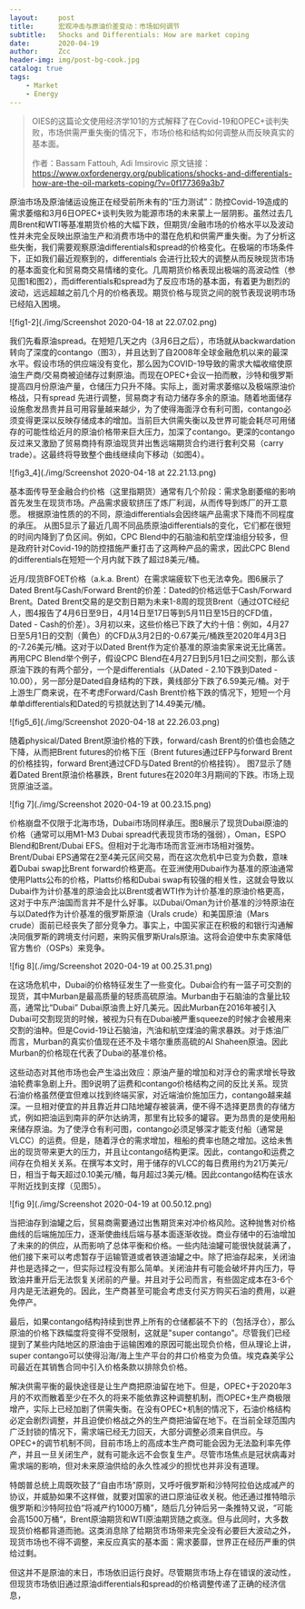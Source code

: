 ```yaml
---
layout:     post
title:      宏观冲击与原油价差变动：市场如何调节
subtitle:   Shocks and Differentials: How are market coping
date:       2020-04-19
author:     Zcc
header-img: img/post-bg-cook.jpg
catalog: true
tags:
    - Market
    - Energy
---
```



> OIES的这篇论文使用经济学101的方式解释了在Covid-19和OPEC+谈判失败，市场供需严重失衡的情况下，市场价格和结构如何调整从而反映真实的基本面。
>
> 作者：Bassam Fattouh, Adi Imsirovic	原文链接：https://www.oxfordenergy.org/publications/shocks-and-differentials-how-are-the-oil-markets-coping/?v=0f177369a3b7

原油市场及原油储运设施正在经受前所未有的“压力测试”：防控Covid-19造成的需求萎缩和3月6日OPEC+谈判失败为能源市场的未来蒙上一层阴影。虽然过去几周Brent和WTI等基准期货价格的大幅下跌，但期货/金融市场的价格水平以及波动性并未完全反映出原油生产和消费市场中的潜在危机和供需严重失衡。为了分析这些失衡，我们需要观察原油differentials和spread的价格变化。在极端的市场条件下，正如我们最近观察到的，differentials 会进行比较大的调整从而反映现货市场的基本面变化和贸易商交易情绪的变化。几周期货价格表现出极端的高波动性（参见图1和图2），而differentials和spread为了反应市场的基本面，有着更为剧烈的波动，远远超越之前几个月的价格表现。期货价格与现货之间的脱节表现说明市场已经陷入困境。

![fig1-2](./img/Screenshot 2020-04-18 at 22.07.02.png)

我们先看原油spread。在短短几天之内（3月6日之后），市场就从backwardation转向了深度的contango（图3），并且达到了自2008年全球金融危机以来的最深水平。假设市场的供应端没有变化，那么因为COVID-19导致的需求大幅收缩使原油生产商/交易商被迫储存过剩原油。而现在OPEC+会议一拍而散，沙特和俄罗斯提高四月份原油产量，仓储压力只升不降。实际上，面对需求萎缩以及极端原油价格战，只有spread 先进行调整，贸易商才有动力储存多余的原油。随着地面储存设施愈发昂贵并且可用容量越来越少，为了使得海面浮仓有利可图，contango必须变得更深以反映存储成本的增加。当前巨大供需失衡以及世界可能会耗尽可用储存的可能性给近月的原油价格带来巨大压力，加深了contango。更深的contango反过来又激励了贸易商持有原油现货并出售远端期货合约进行套利交易（carry trade）。这最终将导致整个曲线继续向下移动（如图4）。

![fig3_4](./img/Screenshot 2020-04-18 at 22.21.13.png)

基本面传导至金融合约价格（这里指期货）通常有几个阶段：需求急剧萎缩的影响首先发生在现货市场。产品需求疲软挤压了炼厂利润，从而传导到炼厂的开工意愿。 根据原油性质的的不同，原油differentials会因终端产品需求下降而不同程度的承压。 从图5显示了最近几周不同品质原油differentials的变化，它们都在很短的时间内降到了负区间。例如，CPC Blend中的石脑油和航空煤油组分较多，但是政府针对Covid-19的防控措施严重打击了这两种产品的需求，因此CPC Blend的differentials在短短一个月内就下跌了超过8美元/桶。

近月/现货BFOET价格（a.k.a. Brent）在需求端疲软下也无法幸免。图6展示了Dated Brent与Cash/Forward Brent的价差：Dated的价格远低于Cash/Forward Brent。Dated Brent交易的是交割日期为未来1-8周的现货Brent（通过OTC经纪人，图4报告了4月6日至9日，4月14日至17日等到5月11日至15日的CFD值，Dated - Cash的价差）。3月初以来，这些价格已下跌了大约十倍：例如，4月27日至5月1日的交割（黄色）的CFD从3月2日的-0.67美元/桶跌至2020年4月3日的-7.26美元/桶。这对于以Dated Brent作为定价基准的原油卖家来说无比痛苦。再用CPC Blend举个例子，假设CPC Blend在4月27日到5月1日之间交割，那么该原油下跌的有两个部分，一个是differentials（从Dated - 2.10下跌到Dated - 10.00），另一部分是Dated自身结构的下跌，黄线部分下跌了6.59美元/桶。对于上游生厂商来说，在不考虑Forward/Cash Brent价格下跌的情况下，短短一个月单单differentials和Dated的亏损就达到了14.49美元/桶。

![fig5_6](./img/Screenshot 2020-04-18 at 22.26.03.png)

随着physical/Dated Brent原油价格的下跌，forward/cash Brent的价值也会随之下降，从而把Brent futures的价格下压（Brent futures通过EFP与forward Brent的价格挂钩，forward Brent通过CFD与Dated Brent的价格挂钩）。 图7显示了随着Dated Brent原油价格暴跌，Brent futures在2020年3月期间的下跌。市场上现货原油泛滥。

![fig 7](./img/Screenshot 2020-04-19 at 00.23.15.png)

价格崩盘不仅限于北海市场，Dubai市场同样承压。图8展示了现货Dubai原油的价格（通常可以用M1-M3 Dubai spread代表现货市场的强弱），Oman，ESPO Blend和Brent/Dubai EFS。但相对于北海市场而言亚洲市场相对强势。Brent/Dubai EPS通常在2至4美元区间交易，而在这次危机中已变为负数，意味着Dubai swap比Brent forward价格更高。在亚洲使用Dubai作为基准的原油通常使用Platts公布的价格，Platts价格和Dubai swap有较强的相关性，这就会导致以Dubai作为计价基准的原油会比以Brent或者WTI作为计价基准的原油价格更高，这对于中东产油国而言并不是什么好事。以Dubai/Oman为计价基准的沙特原油在与以Dated作为计价基准的俄罗斯原油（Urals crude）和美国原油（Mars crude）面前已经丧失了部分竞争力。事实上，中国买家正在积极的和银行沟通解决同俄罗斯的跨境支付问题，来购买俄罗斯Urals原油。这将会迫使中东卖家降低官方售价（OSPs）来竞争。

![fig 8](./img/Screenshot 2020-04-19 at 00.25.31.png)

在这场危机中，Dubai的价格特征发生了一些变化。Dubai合约有一篮子可交割的现货，其中Murban是最高质量的轻质高硫原油。Murban由于石脑油的含量比较高，通常比“Dubai” Dubai原油贵上好几美元。因此Murban在2016年被引入Dubai可交割现货的时候，被视为只有在Dubai被严重squeeze的时候才会被用来交割的油种。但是Covid-19让石脑油，汽油和航空煤油的需求暴跌。对于炼油厂而言，Murban的真实价值现在还不及卡塔尔重质高硫的Al Shaheen原油。因此Murban的价格现在代表了Dubai的基准价格。

这些动态对其他市场也会产生溢出效应：原油产量的增加和对浮仓的需求增长导致油轮费率急剧上升。图9说明了运费和contango价格结构之间的反比关系。现货石油价格虽然便宜但难以找到终端买家，对近端油价施加压力，contango越来越深。一旦相对便宜的并且靠近井口陆地罐存被装满，便不得不选择更昂贵的存储方式，例如把油运到南非的萨尔达纳湾，那里有比较多的罐容。更为昂贵的是使用船来储存原油。为了使浮仓有利可图，contango必须足够深才能支付船（通常是VLCC）的运费。但是，随着浮仓的需求增加，租船的费率也随之增加。这给未售出的现货带来更大的压力，并且让contango结构更深。因此，contango和运费之间存在负相关关系。在撰写本文时，用于储存的VLCC的每日费用约为21万美元/日，相当于每天超过0.10美元/桶，每月超过3美元/桶。因此contango结构在该水平附近找到支撑（见图5）。

![fig 9](./img/Screenshot 2020-04-19 at 00.50.12.png)

当把油存到油罐之后，贸易商需要通过出售期货来对冲价格风险。这种抛售对价格曲线的后端施加压力，逐渐使曲线后端与基本面逐渐收拢。商业存储中的石油增加了未来的的供应，从而影响了总体平衡和价格。一些内陆油罐可能很快就装满了，他们接下来可以考虑暂存于运输管道或者铁道油罐之中。除了把油存起来，关闭油井也是选择之一，但实际过程没有那么简单。关闭油井有可能会破坏井内压力，导致油井重开后无法恢复关闭前的产量。并且对于公司而言，有些固定成本在3-6个月内是无法避免的。因此，生产商甚至可能会考虑支付买方购买石油的费用，以避免停产。

最后，如果contango结构持续到世界上所有的仓储都装不下的（包括浮仓），那么原油的价格下跌幅度将变得不受限制，这就是"super contango"。尽管我们已经提到了某些内陆地区的原油由于运输困难的原因可能出现负价格，但从理论上讲，super contango可以使得沿海/海上生产平台的井口价格变为负值。埃克森美孚公司最近在其销售合同中引入价格条款以排除负价格。

解决供需平衡的最快途径是让生产商把原油留在地下。但是，OPEC+于2020年3月的不欢而散着至少在不久的将来不能依靠这种调整机制，而OPEC+生产商极限增产，实际上已经加剧了供需失衡。在没有OPEC+机制的情况下，石油价格结构必定会剧烈调整，并且迫使价格战之外的生产商把油留在地下。在当前全球范围内广泛封锁的情况下，需求端已经无力回天，大部分调整必须来自供应。与OPEC+的调节机制不同，目前市场上的高成本生产商可能会因为无法盈利率先停产，并且一旦关闭生产，就有可能永远不会恢复生产。尽管市场焦点是冠状病毒对需求端的影响，但对未来原油供给的永久性减少的担忧也并非没有道理。

特朗普总统上周既吹鼓了“自由市场”原则，又呼吁俄罗斯和沙特阿拉伯达成减产的协议，并威胁如果不这样做，就要对国家的进口原油征收关税。他还通过推特暗示俄罗斯和沙特阿拉伯“将减产约1000万桶”，随后几分钟后另一条推特又说，“可能会高1500万桶“，Brent原油期货和WTI原油期货随之疯涨。但与此同时，大多数现货价格都背道而驰。这类消息除了给期货市场带来完全没有必要巨大波动之外，现货市场也不得不调整，来反应真实的基本面：需求萎靡，世界正在经历严重的供给过剩。

但这并不是原油的末日，市场依旧运行良好。尽管期货市场上存在错误的波动性，但现货市场依旧通过原油differentials和spread的价格调整传递了正确的经济信息，
